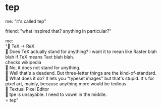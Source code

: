 # tep
me: "it's called tep"

friend: "what inspired that? anything in particular?"

me:  
"💭 TeX -> ReX  
💭 Does TeX actually stand for anything? I want it to mean like Raster blah blah if TeX means Text blah blah.  
checks wikipedia  
💭 No, it does not stand for anything.  
💭 Well that's a deadend. But three-letter things are the kind-of-standard.  
💭 What does it do? It lets you "typeset images" but that's stupid. It's for pixel art, mainly, because anything more would be tedious.  
💭 Textual Pixel Editor  
💭 tpe is unsayable. I need to vowel in the middle.  
⭐ tep"  